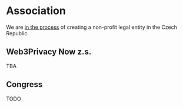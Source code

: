 # Association

We are [in the process](https://github.com/web3privacy/association) of creating a non-profit legal entity in the Czech Republic.

## Web3Privacy Now z.s.

TBA

## Congress

TODO